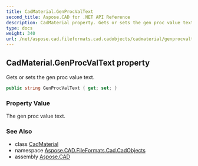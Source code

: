 ```yaml
---
title: CadMaterial.GenProcValText
second_title: Aspose.CAD for .NET API Reference
description: CadMaterial property. Gets or sets the gen proc value text
type: docs
weight: 340
url: /net/aspose.cad.fileformats.cad.cadobjects/cadmaterial/genprocvaltext/
---
```

## CadMaterial.GenProcValText property

Gets or sets the gen proc value text.

```csharp
public string GenProcValText { get; set; }
```

### Property Value

The gen proc value text.

### See Also

* class [CadMaterial](../)
* namespace [Aspose.CAD.FileFormats.Cad.CadObjects](../../cadmaterial/)
* assembly [Aspose.CAD](../../../)


